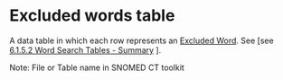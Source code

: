 # Excluded words table

A data table in which each row represents an [Excluded Word](https://confluence.ihtsdotools.org/display/DOCGLOSS/Excluded+Word). See \[see [6.1.5.2 Word Search Tables - Summary](../../../pages/createpage.action) ].

Note: File or Table name in SNOMED CT toolkit
